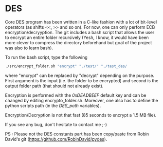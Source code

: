# DES

Core DES program has been written in a C-like fashion with a lot of bit-level operators (as shifts <<, >> and so on).
For now, one can only perform ECB encryption/decryyption.
The git includes a bash script that allows the user to encrypt an entire folder recursively
(Yesh, I know, it would have been more clever to compress the directory beforehand but goal of the project was also to learn bash).

To run the bash script, type the following
```bash
./src/encrypt_folder.sh "encrypt" "./test/" "./test_des/
```
where "encrypt" can be replaced by "decrypt" depending on the purpose. First argument is the input (i.e. the folder to be encrypted) and second is the output folder path (that should not already exist).

Encryption is performed with the *0xDEADBEEF* default key and can be changed by editing encrypto_folder.sh. Moreover, one also has to define the python scripts path (in the *DES_path* variables). 

Encryption/Decryption is not that fast (85 seconds to encrypt a 1.5 MB file).

If you see any bug, don't hesitate to contact me ;-)

PS : Please not the DES constants part has been copy/paste from Robin David's git (https://github.com/RobinDavid/pydes).

